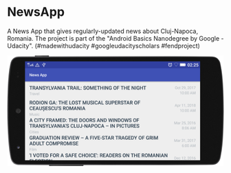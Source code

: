 # NewsApp
A News App that gives regularly-updated news about Cluj-Napoca, Romania. The project is part of the "Android Basics Nanodegree by Google - Udacity". (#madewithudacity #googleudacityscholars #fendproject)

<p align="center">
  <img src="device-2018-05-20.png" />
</p>
